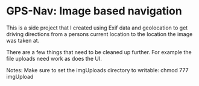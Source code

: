 <h1>GPS-Nav: Image based navigation</h1>

<p>This is a side project that I created using Exif data and geolocation to get 
driving directions from a persons current location to the location the image was 
taken at.</p>

<p>There are a few things that need to be cleaned up further. For example the
file uploads need work as does the UI.
</p>

<p>Notes: Make sure to set the imgUploads directory to writable: chmod 777 imgUpload</p>
